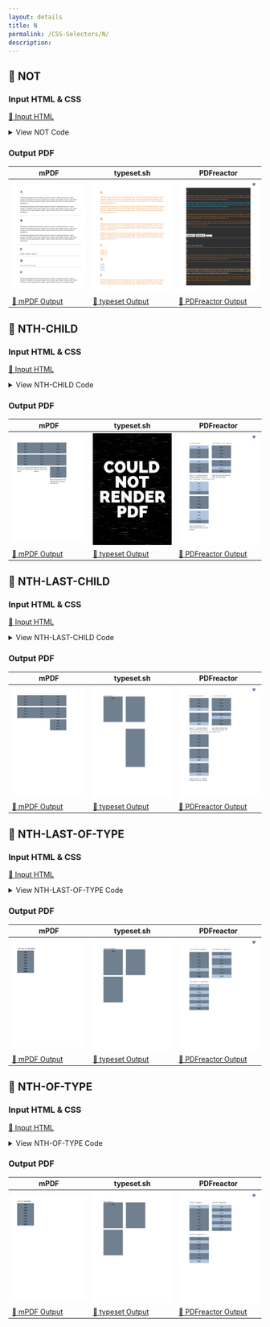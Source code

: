 ```yaml
---
layout: details
title: N
permalink: /CSS-Selectors/N/
description: 
---
```




## 🔬 NOT

### Input HTML & CSS

[📄 Input HTML](https://raw.githubusercontent.com/azettl/compare.html2pdf.tools/master//html/CSS%20Selectors/N/not.html)

<details>
    <summary>
        View NOT Code
    </summary>
    <pre>
        <code>
            &lt;!DOCTYPE html&gt;
&lt;!-- Sample from https://css-tricks.com/almanac/selectors/n/not/ --&gt;
&lt;html lang=&quot;en&quot;&gt;
    &lt;head&gt;
        &lt;style&gt;
        /**
*
* Global Styles
*
*/

a {
  color: #4186db;
}

html {
  background: #303031;
  color: #e78629;
}


.entry {
  width: 42em;
  margin: 0 auto;
}


/**
*
* Demo A
* Class Selector on Nested Element
*/
.entry.A .entry-content :not(.intro) {
  color: #31cdf7;
}


/**
*
* Demo B
* Class Selector w/out Nesting
*
*/
.entry.B :not(.intro) {
  font-size: 14px;
}


/**
*
* Demo C
* This demo uses the attribute as our simple selector
* http://www.w3.org/TR/selectors/#simple-selectors-dfn
*
*/
.entry.C button:not([disabled]) {
  font-size: 20px;
}


/**
*
* Demo D
* Attribute Selector
*
*/
.entry.D a:not([href*=&quot;http://css-tricks&quot;]) {
  color: #FFF;
  text-decoration: none;
}


/**
*
* Demo E
* won't work because ::first-line is a pseudo element
*
*/
.entry.E p:not(::first-line) {
  color: white;
}


/**
*
* Demo F
* nth-child Pseudo Class
*
*/
.entry.F p:not(:nth-child(2n+1)) {
  border: 1px solid orange;
  color: white;
}
        &lt;/style&gt;
    &lt;/head&gt;
    &lt;body&gt;
        &lt;article class=&quot;entry A&quot;&gt;
            &lt;header&gt;
              &lt;h1&gt;A&lt;/h1&gt;
            &lt;/header&gt;
            &lt;div class=&quot;entry-content&quot;&gt;
              &lt;p class=&quot;intro&quot;&gt;Pellentesque habitant morbi tristique senectus et netus et malesuada fames ac turpis egestas. Vestibulum tortor quam, feugiat vitae, ultricies eget, tempor sit amet, ante. Donec eu libero sit amet quam egestas semper. Aenean ultricies mi vitae est. Mauris placerat eleifend leo.&lt;/p&gt;
          
              &lt;p&gt;Pellentesque habitant morbi tristique senectus et netus et malesuada fames ac turpis egestas. Vestibulum tortor quam, feugiat vitae, ultricies eget, tempor sit amet, ante. Donec eu libero sit amet quam egestas semper. Aenean ultricies mi vitae est. Mauris placerat eleifend leo.&lt;/p&gt;
            &lt;/div&gt;
          &lt;/article&gt;
          
          &lt;hr&gt;
          
          &lt;article class=&quot;entry B&quot;&gt;
            &lt;header&gt;
              &lt;h1&gt;B&lt;/h1&gt;
            &lt;/header&gt;
             &lt;p class=&quot;intro&quot;&gt;Pellentesque habitant morbi tristique senectus et netus et malesuada fames ac turpis egestas. Vestibulum tortor quam, feugiat vitae, ultricies eget, tempor sit amet, ante. Donec eu libero sit amet quam egestas semper. Aenean ultricies mi vitae est. Mauris placerat eleifend leo.&lt;/p&gt;
          
             &lt;p&gt;Pellentesque habitant morbi tristique senectus et netus et malesuada fames ac turpis egestas. Vestibulum tortor quam, feugiat vitae, ultricies eget, tempor sit amet, ante. Donec eu libero sit amet quam egestas semper. Aenean ultricies mi vitae est. Mauris placerat eleifend leo.&lt;/p&gt;
          &lt;/article&gt;
          
          &lt;hr&gt;
          
          &lt;article class=&quot;entry C&quot;&gt;
            &lt;header&gt;
              &lt;h1&gt;C&lt;/h1&gt;
            &lt;/header&gt;
            &lt;button&gt;button A&lt;/button&gt;
            &lt;button&gt;button B&lt;/button&gt;
            &lt;button disabled&gt;button C&lt;/button&gt;
          &lt;/article&gt;
          
          &lt;hr&gt;
          
          &lt;article class=&quot;entry D&quot;&gt;
            &lt;header&gt;
              &lt;h1&gt;D&lt;/h1&gt;
            &lt;/header&gt;
            &lt;a href=&quot;https://css-tricks.com&quot;&gt;Link1&lt;/a&gt;
            &lt;a href=&quot;https://css-tricks.com&quot;&gt;Link2&lt;/a&gt;
            &lt;a href=&quot;https://google.com&quot;&gt;Link3&lt;/a&gt;
            &lt;a href=&quot;https://google.com&quot;&gt;Link4&lt;/a&gt;
          &lt;/article&gt;
          
          &lt;hr&gt;
          
          &lt;article class=&quot;entry E&quot;&gt;
            &lt;header&gt;
              &lt;h1&gt;E&lt;/h1&gt;
            &lt;/header&gt;
            &lt;p&gt;Pellentesque habitant morbi tristique senectus et netus et malesuada fames ac turpis egestas. Vestibulum tortor quam, feugiat vitae, ultricies eget, tempor sit amet, ante. Donec eu libero sit amet quam egestas semper. Aenean ultricies mi vitae est. Mauris placerat eleifend leo.&lt;/p&gt;  
          &lt;/article&gt;
          
          &lt;hr&gt;
          
          &lt;article class=&quot;entry F&quot;&gt;
            &lt;header&gt;
              &lt;h1&gt;F&lt;/h1&gt;
            &lt;/header&gt;
            &lt;p&gt;Pellentesque habitant morbi tristique senectus et netus et malesuada fames ac turpis egestas. Vestibulum tortor quam, feugiat vitae, ultricies eget, tempor sit amet, ante. Donec eu libero sit amet quam egestas semper. Aenean ultricies mi vitae est. Mauris placerat eleifend leo.&lt;/p&gt;
            &lt;p&gt;Pellentesque habitant morbi tristique senectus et netus et malesuada fames ac turpis egestas. Vestibulum tortor quam, feugiat vitae, ultricies eget, tempor sit amet, ante. Donec eu libero sit amet quam egestas semper. Aenean ultricies mi vitae est. Mauris placerat eleifend leo.&lt;/p&gt;
            &lt;p&gt;Pellentesque habitant morbi tristique senectus et netus et malesuada fames ac turpis egestas. Vestibulum tortor quam, feugiat vitae, ultricies eget, tempor sit amet, ante. Donec eu libero sit amet quam egestas semper. Aenean ultricies mi vitae est. Mauris placerat eleifend leo.&lt;/p&gt;  
            &lt;p&gt;Pellentesque habitant morbi tristique senectus et netus et malesuada fames ac turpis egestas. Vestibulum tortor quam, feugiat vitae, ultricies eget, tempor sit amet, ante. Donec eu libero sit amet quam egestas semper. Aenean ultricies mi vitae est. Mauris placerat eleifend leo.&lt;/p&gt;
          &lt;/article&gt;
    &lt;/body&gt;
&lt;/html&gt;
        </code>
    </pre>
</details>

### Output PDF

| mPDF | typeset.sh | PDFreactor |
|---------|---------|---------|
| ![mPDF Preview](mpdf__html_CSS_Selectors_N_not.html.png) | ![typeset Preview](typeset__html_CSS_Selectors_N_not.html.png) | ![PDFreactor Preview](pdfreactor__html_CSS_Selectors_N_not.html.png) |
| [📕 mPDF Output](mpdf__html_CSS_Selectors_N_not.html.pdf) | [📕 typeset Output](typeset__html_CSS_Selectors_N_not.html.pdf) | [📕 PDFreactor Output](pdfreactor__html_CSS_Selectors_N_not.html.pdf) |

## 🔬 NTH-CHILD

### Input HTML & CSS

[📄 Input HTML](https://raw.githubusercontent.com/azettl/compare.html2pdf.tools/master//html/CSS%20Selectors/N/nth-child.html)

<details>
    <summary>
        View NTH-CHILD Code
    </summary>
    <pre>
        <code>
            &lt;!DOCTYPE html&gt;
&lt;!-- Sample from https://css-tricks.com/almanac/selectors/n/nth-child/ --&gt;
&lt;html lang=&quot;en&quot;&gt;
    &lt;head&gt;
        &lt;style&gt;
        body {
  padding: 1em 2em;
}

ul, ol {
  list-style: none;
  padding: 0;
}
li {
  text-align: center;
  line-height: 2;
  background: slategrey;
}
div {
  width: 12em;
  float: left;
  margin-right: 2em;
}
hr {
  clear: both;
  padding-top: 1em;
  border: 0;
  border-bottom: 1px solid grey;
}

.one li:nth-child(1) {
  background: lightsteelblue;
}

.two :nth-child(2) :nth-child(3) {
  background: lightsteelblue;
}

.three :nth-child(odd) li:nth-child(-n+3) {
  background: lightsteelblue;
}



div:before {
  font-family: monospace;
  white-space: nowrap;
  font-size: 12px;
}

.one:before {
  content: &quot;li:nth-child(1)&quot;;
}
.two:before {
  content: &quot;:nth-child(2) :nth-child(3)&quot;;
}
.three:before {
  content: &quot;:nth-child(odd) li:nth-child(-n+3)&quot;;
}


        &lt;/style&gt;
    &lt;/head&gt;
    &lt;body&gt;
        &lt;div class=&quot;one&quot;&gt;
            &lt;ul&gt;
              &lt;li&gt;One&lt;/li&gt;
              &lt;li&gt;Two&lt;/li&gt;
              &lt;li&gt;Three&lt;/li&gt;
              &lt;li&gt;Four&lt;/li&gt;
            &lt;/ul&gt;
            &lt;ol&gt;
              &lt;li&gt;Five&lt;/li&gt;
              &lt;li&gt;Six&lt;/li&gt;  
              &lt;li&gt;Seven&lt;/li&gt;
              &lt;li&gt;Eight&lt;/li&gt;
            &lt;/ol&gt;
            &lt;i&gt;select &amp;lt;li&amp;gt; elements that are the first child of their parent&lt;/i&gt;
          &lt;/div&gt;
          
          &lt;div class=&quot;two&quot;&gt;
            &lt;ul&gt;
              &lt;li&gt;One&lt;/li&gt;
              &lt;li&gt;Two&lt;/li&gt;
              &lt;li&gt;Three&lt;/li&gt;
              &lt;li&gt;Four&lt;/li&gt;
            &lt;/ul&gt;
            &lt;ol&gt;
              &lt;li&gt;Five&lt;/li&gt;
              &lt;li&gt;Six&lt;/li&gt;
              &lt;li&gt;Seven&lt;/li&gt;
              &lt;li&gt;Eight&lt;/li&gt;
            &lt;/ol&gt;
            &lt;i&gt;select the third child element of the second element&lt;/i&gt;
          &lt;/div&gt;
          
          &lt;div class=&quot;three&quot;&gt;
            &lt;ul&gt;
              &lt;li&gt;One&lt;/li&gt;
              &lt;li&gt;Two&lt;/li&gt;
              &lt;li&gt;Three&lt;/li&gt;
              &lt;li&gt;Four&lt;/li&gt;
            &lt;/ul&gt;
            &lt;ol&gt;
              &lt;li&gt;Five&lt;/li&gt;
              &lt;li&gt;Six&lt;/li&gt;
              &lt;li&gt;Seven&lt;/li&gt;
              &lt;li&gt;Eight&lt;/li&gt;
            &lt;/ol&gt;
            &lt;ul&gt;
              &lt;li&gt;Nine&lt;/li&gt;
              &lt;li&gt;Ten&lt;/li&gt;
              &lt;li&gt;Eleven&lt;/li&gt;
              &lt;li&gt;Twelve&lt;/li&gt;
            &lt;/ul&gt;
            &lt;i&gt;select the first three &amp;lt;li&amp;gt; elements inside of every odd element&lt;/i&gt;
          &lt;/div&gt;
    &lt;/body&gt;
&lt;/html&gt;
        </code>
    </pre>
</details>

### Output PDF

| mPDF | typeset.sh | PDFreactor |
|---------|---------|---------|
| ![mPDF Preview](mpdf__html_CSS_Selectors_N_nth-child.html.png) | ![typeset Preview](typeset__html_CSS_Selectors_N_nth-child.html.png) | ![PDFreactor Preview](pdfreactor__html_CSS_Selectors_N_nth-child.html.png) |
| [📕 mPDF Output](mpdf__html_CSS_Selectors_N_nth-child.html.pdf) | [📕 typeset Output](typeset__html_CSS_Selectors_N_nth-child.html.pdf) | [📕 PDFreactor Output](pdfreactor__html_CSS_Selectors_N_nth-child.html.pdf) |

## 🔬 NTH-LAST-CHILD

### Input HTML & CSS

[📄 Input HTML](https://raw.githubusercontent.com/azettl/compare.html2pdf.tools/master//html/CSS%20Selectors/N/nth-last-child.html)

<details>
    <summary>
        View NTH-LAST-CHILD Code
    </summary>
    <pre>
        <code>
            &lt;!DOCTYPE html&gt;
&lt;!-- Sample from https://css-tricks.com/almanac/selectors/n/nth-last-child/ --&gt;
&lt;html lang=&quot;en&quot;&gt;
    &lt;head&gt;
        &lt;style&gt;
        body {
  padding: 1em 2em;
}

ul, ol {
  list-style: none;
  padding: 0;
}
li {
  text-align: center;
  line-height: 2;
  background: slategrey;
}
div {
  width: 12em;
  float: left;
  margin-right: 2em;
}
hr {
  clear: both;
  padding-top: 1em;
  border: 0;
  border-bottom: 1px solid grey;
}

.one li:nth-last-child(1) {
  background: lightsteelblue;
}

.two ol :nth-last-child(3) {
  background: lightsteelblue;
}

.three :nth-last-child(-n+2) :nth-last-child(1) {
  background: lightsteelblue;
}



div:before {
  font-family: monospace;
  white-space: nowrap;
  font-size: 12px;
}
div:after {
  font-style: italic;
}

.one:before {
  content: &quot;li:nth-last-child(1)&quot;;
}
.one:after {
  content: &quot;select &lt;li&gt; elements that are the last child of their parent&quot;;
}

.two:before {
  content: &quot;ol :nth-last-child(3)&quot;;
}
.two:after {
  content: &quot;select the third-from-last child element of an &lt;ol&gt;&quot;;
}

.three:before {
  content: &quot;:nth-last-child(-n+2) :nth-last-child(-n+3)&quot;;
}
.three:after {
  content: &quot;select the last &lt;li&gt; element inside the last two elements&quot;;
}


        &lt;/style&gt;
    &lt;/head&gt;
    &lt;body&gt;
        &lt;div class=&quot;one&quot;&gt;
            &lt;ul&gt;
              &lt;li&gt;One&lt;/li&gt;
              &lt;li&gt;Two&lt;/li&gt;
              &lt;li&gt;Three&lt;/li&gt;
              &lt;li&gt;Four&lt;/li&gt;
            &lt;/ul&gt;
            &lt;ol&gt;
              &lt;li&gt;Five&lt;/li&gt;
              &lt;li&gt;Six&lt;/li&gt;  
              &lt;li&gt;Seven&lt;/li&gt;
              &lt;li&gt;Eight&lt;/li&gt;
            &lt;/ol&gt;
          &lt;/div&gt;
          
          &lt;div class=&quot;two&quot;&gt;
            &lt;ul&gt;
              &lt;li&gt;One&lt;/li&gt;
              &lt;li&gt;Two&lt;/li&gt;
              &lt;li&gt;Three&lt;/li&gt;
              &lt;li&gt;Four&lt;/li&gt;
            &lt;/ul&gt;
            &lt;ol&gt;
              &lt;li&gt;Five&lt;/li&gt;
              &lt;li&gt;Six&lt;/li&gt;
              &lt;li&gt;Seven&lt;/li&gt;
              &lt;li&gt;Eight&lt;/li&gt;
            &lt;/ol&gt;
          &lt;/div&gt;
          
          &lt;div class=&quot;three&quot;&gt;
            &lt;ul&gt;
              &lt;li&gt;One&lt;/li&gt;
              &lt;li&gt;Two&lt;/li&gt;
              &lt;li&gt;Three&lt;/li&gt;
              &lt;li&gt;Four&lt;/li&gt;
            &lt;/ul&gt;
            &lt;ol&gt;
              &lt;li&gt;Five&lt;/li&gt;
              &lt;li&gt;Six&lt;/li&gt;
              &lt;li&gt;Seven&lt;/li&gt;
              &lt;li&gt;Eight&lt;/li&gt;
            &lt;/ol&gt;
            &lt;ul&gt;
              &lt;li&gt;Nine&lt;/li&gt;
              &lt;li&gt;Ten&lt;/li&gt;
              &lt;li&gt;Eleven&lt;/li&gt;
              &lt;li&gt;Twelve&lt;/li&gt;
            &lt;/ul&gt;
          &lt;/div&gt;
    &lt;/body&gt;
&lt;/html&gt;
        </code>
    </pre>
</details>

### Output PDF

| mPDF | typeset.sh | PDFreactor |
|---------|---------|---------|
| ![mPDF Preview](mpdf__html_CSS_Selectors_N_nth-last-child.html.png) | ![typeset Preview](typeset__html_CSS_Selectors_N_nth-last-child.html.png) | ![PDFreactor Preview](pdfreactor__html_CSS_Selectors_N_nth-last-child.html.png) |
| [📕 mPDF Output](mpdf__html_CSS_Selectors_N_nth-last-child.html.pdf) | [📕 typeset Output](typeset__html_CSS_Selectors_N_nth-last-child.html.pdf) | [📕 PDFreactor Output](pdfreactor__html_CSS_Selectors_N_nth-last-child.html.pdf) |

## 🔬 NTH-LAST-OF-TYPE

### Input HTML & CSS

[📄 Input HTML](https://raw.githubusercontent.com/azettl/compare.html2pdf.tools/master//html/CSS%20Selectors/N/nth-last-of-type.html)

<details>
    <summary>
        View NTH-LAST-OF-TYPE Code
    </summary>
    <pre>
        <code>
            &lt;!DOCTYPE html&gt;
&lt;!-- Sample from  --&gt;
&lt;html lang=&quot;en&quot;&gt;
    &lt;head&gt;
        &lt;style&gt;
        body {
  padding: 1em 2em;
}

ul {
  list-style: none;
  width: 12em;
  border: 1px solid #444;
  padding: 0
}
li {
  text-align: center;
  line-height: 2;
  background: slategrey;
}
div {
  float: left;
  margin-right: 2em;
}
pre {
  font-size: 14px;
}
hr {
  clear: both;
  padding-top: 1em;
  border: 0;
  border-bottom: 1px solid grey;
}

.four li:nth-last-of-type(3) {
  background: lightsteelblue;
}

.five li:nth-last-of-type(3n+1) {
  background: lightsteelblue;
}

.six li:nth-last-of-type(even) {
  background: lightsteelblue;
}
        &lt;/style&gt;
    &lt;/head&gt;
    &lt;body&gt;
        &lt;div&gt;
            &lt;pre&gt;:nth-last-of-type(3)&lt;/pre&gt;
            &lt;ul class=&quot;four&quot;&gt;
              &lt;li&gt;One&lt;/li&gt;
              &lt;li&gt;Two&lt;/li&gt;
              &lt;li&gt;Three&lt;/li&gt;
              &lt;li&gt;Four&lt;/li&gt;
              &lt;li&gt;Five&lt;/li&gt;
              &lt;li&gt;Six&lt;/li&gt;  
              &lt;li&gt;Seven&lt;/li&gt;
              &lt;li&gt;Eight&lt;/li&gt;
            &lt;/ul&gt;
          &lt;/div&gt;
          
          &lt;div&gt;
            &lt;pre&gt;:nth-last-of-type(3n+1)&lt;/pre&gt;
            &lt;ul class=&quot;five&quot;&gt;
              &lt;li&gt;One&lt;/li&gt;
              &lt;li&gt;Two&lt;/li&gt;
              &lt;li&gt;Three&lt;/li&gt;
              &lt;li&gt;Four&lt;/li&gt;
              &lt;li&gt;Five&lt;/li&gt;
              &lt;li&gt;Six&lt;/li&gt;
              &lt;li&gt;Seven&lt;/li&gt;
              &lt;li&gt;Eight&lt;/li&gt;
            &lt;/ul&gt;
          &lt;/div&gt;
          
          &lt;div&gt;
            &lt;pre&gt;:nth-last-of-type(even)&lt;/pre&gt;
            &lt;ul class=&quot;six&quot;&gt;
              &lt;li&gt;One&lt;/li&gt;
              &lt;li&gt;Two&lt;/li&gt;
              &lt;li&gt;Three&lt;/li&gt;
              &lt;li&gt;Four&lt;/li&gt;
              &lt;li&gt;Five&lt;/li&gt;
              &lt;li&gt;Six&lt;/li&gt;
              &lt;li&gt;Seven&lt;/li&gt;
              &lt;li&gt;Eight&lt;/li&gt;
            &lt;/ul&gt;
          &lt;/div&gt;
    &lt;/body&gt;
&lt;/html&gt;
        </code>
    </pre>
</details>

### Output PDF

| mPDF | typeset.sh | PDFreactor |
|---------|---------|---------|
| ![mPDF Preview](mpdf__html_CSS_Selectors_N_nth-last-of-type.html.png) | ![typeset Preview](typeset__html_CSS_Selectors_N_nth-last-of-type.html.png) | ![PDFreactor Preview](pdfreactor__html_CSS_Selectors_N_nth-last-of-type.html.png) |
| [📕 mPDF Output](mpdf__html_CSS_Selectors_N_nth-last-of-type.html.pdf) | [📕 typeset Output](typeset__html_CSS_Selectors_N_nth-last-of-type.html.pdf) | [📕 PDFreactor Output](pdfreactor__html_CSS_Selectors_N_nth-last-of-type.html.pdf) |

## 🔬 NTH-OF-TYPE

### Input HTML & CSS

[📄 Input HTML](https://raw.githubusercontent.com/azettl/compare.html2pdf.tools/master//html/CSS%20Selectors/N/nth-of-type.html)

<details>
    <summary>
        View NTH-OF-TYPE Code
    </summary>
    <pre>
        <code>
            &lt;!DOCTYPE html&gt;
&lt;!-- Sample from https://css-tricks.com/almanac/selectors/n/nth-of-type/ --&gt;
&lt;html lang=&quot;en&quot;&gt;
    &lt;head&gt;
        &lt;style&gt;
        body {
  padding: 1em 2em;
}

ul {
  list-style: none;
  width: 12em;
  border: 1px solid #444;
  padding: 0
}
li {
  text-align: center;
  line-height: 2;
  background: slategrey;
}
div {
  float: left;
  margin-right: 2em;
}
pre {
  font-size: 14px;
}
hr {
  clear: both;
  padding-top: 1em;
  border: 0;
  border-bottom: 1px solid grey;
}

.one li:nth-of-type(1) {
  background: lightsteelblue;
}

.two li:nth-of-type(odd) {
  background: lightsteelblue;
}

.three li:nth-of-type(3n+2) {
  background: lightsteelblue;
}
        &lt;/style&gt;
    &lt;/head&gt;
    &lt;body&gt;
        &lt;div&gt;
            &lt;pre&gt;:nth-of-type(1)&lt;/pre&gt;
            &lt;ul class=&quot;one&quot;&gt;
              &lt;li&gt;One&lt;/li&gt;
              &lt;li&gt;Two&lt;/li&gt;
              &lt;li&gt;Three&lt;/li&gt;
              &lt;li&gt;Four&lt;/li&gt;
              &lt;li&gt;Five&lt;/li&gt;
              &lt;li&gt;Six&lt;/li&gt;  
              &lt;li&gt;Seven&lt;/li&gt;
              &lt;li&gt;Eight&lt;/li&gt;
            &lt;/ul&gt;
          &lt;/div&gt;
          
          &lt;div&gt;
            &lt;pre&gt;:nth-of-type(odd)&lt;/pre&gt;
            &lt;ul class=&quot;two&quot;&gt;
              &lt;li&gt;One&lt;/li&gt;
              &lt;li&gt;Two&lt;/li&gt;
              &lt;li&gt;Three&lt;/li&gt;
              &lt;li&gt;Four&lt;/li&gt;
              &lt;li&gt;Five&lt;/li&gt;
              &lt;li&gt;Six&lt;/li&gt;
              &lt;li&gt;Seven&lt;/li&gt;
              &lt;li&gt;Eight&lt;/li&gt;
            &lt;/ul&gt;
          &lt;/div&gt;
          
          &lt;div&gt;
            &lt;pre&gt;:nth-of-type(3n+2)&lt;/pre&gt;
            &lt;ul class=&quot;three&quot;&gt;
              &lt;li&gt;One&lt;/li&gt;
              &lt;li&gt;Two&lt;/li&gt;
              &lt;li&gt;Three&lt;/li&gt;
              &lt;li&gt;Four&lt;/li&gt;
              &lt;li&gt;Five&lt;/li&gt;
              &lt;li&gt;Six&lt;/li&gt;
              &lt;li&gt;Seven&lt;/li&gt;
              &lt;li&gt;Eight&lt;/li&gt;
            &lt;/ul&gt;
          &lt;/div&gt;
    &lt;/body&gt;
&lt;/html&gt;
        </code>
    </pre>
</details>

### Output PDF

| mPDF | typeset.sh | PDFreactor |
|---------|---------|---------|
| ![mPDF Preview](mpdf__html_CSS_Selectors_N_nth-of-type.html.png) | ![typeset Preview](typeset__html_CSS_Selectors_N_nth-of-type.html.png) | ![PDFreactor Preview](pdfreactor__html_CSS_Selectors_N_nth-of-type.html.png) |
| [📕 mPDF Output](mpdf__html_CSS_Selectors_N_nth-of-type.html.pdf) | [📕 typeset Output](typeset__html_CSS_Selectors_N_nth-of-type.html.pdf) | [📕 PDFreactor Output](pdfreactor__html_CSS_Selectors_N_nth-of-type.html.pdf) |


